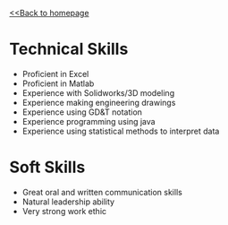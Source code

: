 [<<Back to homepage](https://liam-magargal.github.io/Liam-Magargal/)

# Technical Skills
* Proficient in Excel
* Proficient in Matlab
* Experience with Solidworks/3D modeling
* Experience making engineering drawings
* Experience using GD&T notation
* Experience programming using java
* Experience using statistical methods to interpret data

# Soft Skills
* Great oral and written communication skills
* Natural leadership ability
* Very strong work ethic
